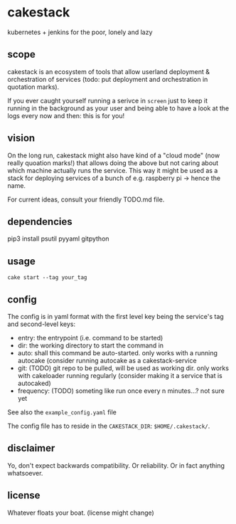 # cakestack
kubernetes + jenkins for the poor, lonely and lazy

## scope
cakestack is an ecosystem of tools that allow userland deployment & orchestration of services (todo: put deployment and orchestration in quotation marks).

If you ever caught yourself running a serivce in `screen` just to keep it running in the background as your user and being able to have a look at the logs every now and then: this is for you!

## vision
On the long run, cakestack might also have kind of a "cloud mode" (now really quoation marks!) that allows doing the above but not caring about which machine actually runs the service. This way it might be used as a stack for deploying services of a bunch of e.g. raspberry pi -> hence the name.

For current ideas, consult your friendly TODO.md file.

## dependencies
pip3 install psutil pyyaml gitpython

## usage
`cake start --tag your_tag`

## config
The config is in yaml format with the first level key being the service's tag and second-level keys:
- entry: the entrypoint (i.e. command to be started)
- dir: the working directory to start the command in
- auto: shall this command be auto-started. only works with a running autocake (consider running autocake as a cakestack-service
- git: (TODO) git repo to be pulled, will be used as working dir. only works with cakeloader running regularly (consider making it a service that is autocaked)
- frequency: (TODO) someting like run once every n minutes...? not sure yet

See also the `example_config.yaml` file

The config file has to reside in the `CAKESTACK_DIR`: `$HOME/.cakestack/`.

## disclaimer
Yo, don't expect backwards compatibility. Or reliability. Or in fact anything whatsoever.

## license
Whatever floats your boat. (license might change)
